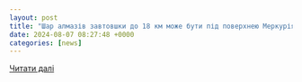 ```yaml
---
layout: post
title: "Шар алмазів завтовшки до 18 км може бути під поверхнею Меркурія."
date: 2024-08-07 08:27:48 +0000
categories: [news]
---
```


[Читати далі](https://uazmi.org/news/post/2aa824604783fa2520e53bfabba3a04e)
